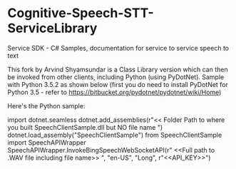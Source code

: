 # Cognitive-Speech-STT-ServiceLibrary
Service SDK - C# Samples, documentation for service to service speech to text

This fork by Arvind Shyamsundar is a Class Library version which can then be invoked from other clients, including Python (using PyDotNet). Sample with Python 3.5.2 as shown below (first you do need to install PyDotNet for Python 3.5 - refer to https://bitbucket.org/pydotnet/pydotnet/wiki/Home)

Here's the Python sample:

import dotnet.seamless
dotnet.add_assemblies(r"<< Folder Path to where you built SpeechClientSample.dll but NO file name ")
dotnet.load_assembly("SpeechClientSample")
from SpeechClientSample import SpeechAPIWrapper
SpeechAPIWrapper.InvokeBingSpeechWebSocketAPI(r" <<Full path to .WAV file including file name>> ", "en-US", "Long", r"<<API_KEY>>")
